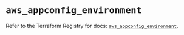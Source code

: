 # `aws_appconfig_environment`

Refer to the Terraform Registry for docs: [`aws_appconfig_environment`](https://registry.terraform.io/providers/hashicorp/aws/5.56.1/docs/resources/appconfig_environment).
